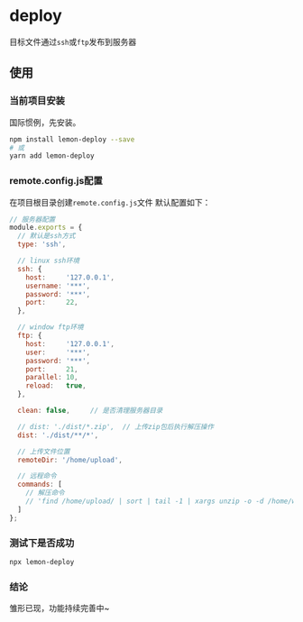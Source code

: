 # deploy
目标文件通过`ssh`或`ftp`发布到服务器

## 使用

### 当前项目安装

国际惯例，先安装。

```bash
npm install lemon-deploy --save
# 或
yarn add lemon-deploy
```

### remote.config.js配置

在项目根目录创建`remote.config.js`文件
默认配置如下：

```js
// 服务器配置
module.exports = {
  // 默认是ssh方式
  type: 'ssh',

  // linux ssh环境
  ssh: {
    host:     '127.0.0.1',
    username: '***',
    password: '***',
    port:     22,
  },

  // window ftp环境
  ftp: {
    host:     '127.0.0.1',
    user:     '***',
    password: '***',
    port:     21,
    parallel: 10,
    reload:   true,
  },

  clean: false,     // 是否清理服务器目录

  // dist: './dist/*.zip',  // 上传zip包后执行解压操作
  dist: './dist/**/*',

  // 上传文件位置
  remoteDir: '/home/upload',

  // 远程命令
  commands: [
    // 解压命令
    // 'find /home/upload/ | sort | tail -1 | xargs unzip -o -d /home/www/dist/'
  ]
};
```

### 测试下是否成功

```bash
npx lemon-deploy
```

### 结论

雏形已现，功能持续完善中~

